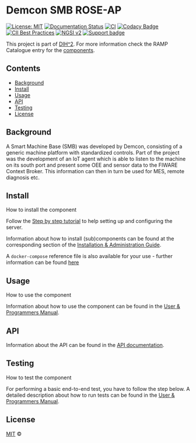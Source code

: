 # Demcon SMB ROSE-AP

[![License: MIT](https://img.shields.io/badge/License-MIT-yellow.svg)](https://opensource.org/licenses/MIT)
[![Documentation Status](https://readthedocs.org/projects/dih2-phase3/badge/?version=latest)](https://dih2-phase3.readthedocs.io/en/latest/?badge=latest)
[![CI](https://github.com/ramp-eu/TTE.project1/workflows/CI/badge.svg)](https://github.com/ramp-eu/TTE.project1/actions?query=workflow%3ACI)
[![Codacy Badge](https://app.codacy.com/project/badge/Grade/f35cba565a1f4dc0a2fc4f8e4f8a1e72)](https://www.codacy.com/gh/demkoen/DIH2-Phase3/dashboard?utm_source=github.com&amp;utm_medium=referral&amp;ytm_content=demkoen/DIH2-Phase3&amp;utm_campaign=Badge_Grade)
[![CII Best Practices](https://bestpractices.coreinfrastructure.org/projects/5399/badge)](https://bestpractices.coreinfrastructure.org/projects/5399)
[![NGSI v2](https://img.shields.io/badge/NGSI-v2-5dc0cf.svg)](https://fiware-ges.github.io/orion/api/v2/stable/)
[![Support badge](https://nexus.lab.fiware.org/repository/raw/public/badges/stackoverflow/fiware.svg)](https://stackoverflow.com/questions/tagged/fiware)

This project is part of [DIH^2](http://www.dih-squared.eu/). For more information check the RAMP Catalogue entry for the
[components](https://github.com/xxx).

## Contents

- [Background](#background)
- [Install](#install)
- [Usage](#usage)
- [API](#api)
- [Testing](#testing)
- [License](#license)

## Background

A Smart Machine Base (SMB) was developed by Demcon, consisting of a generic machine platform with standardized controls. Part of the project was the development of an IoT agent which is able to listen to the machine on its south port and present some OEE and sensor data to the FIWARE Context Broker. This information can then in turn be used for MES, remote diagnosis etc.

## Install

How to install the component

Follow the [Step by step tutorial](step_by_step_tutorial.md) to help setting up and configuring the server.

Information about how to install (sub)components can be found at the corresponding section of the
[Installation & Administration Guide](installationguide.md).

A `docker-compose` reference file is also available for your use - further information can be found [here](docker-README.md)

## Usage

How to use the component

Information about how to use the component can be found in the [User & Programmers Manual](usermanual.md).

## API

Information about the API can be found in the [API documentation](api.md).

## Testing

How to test the component

For performing a basic end-to-end test, you have to follow the step below. A detailed description about how to run tests can be found in the [User & Programmers Manual](usermanual.md).

## License

[MIT](LICENSE) © <TTE>
